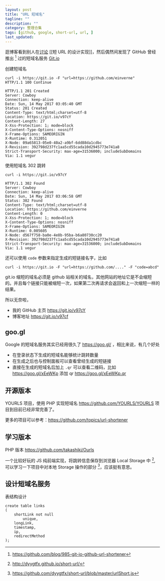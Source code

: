```yaml
---
layout: post
title: "URL 短域名"
tagline: ""
description: ""
category: 整理合集
tags: [github, google, short-url, url, ]
last_updated:
---
```


逛博客看到别人在[讨论](https://www.zhihu.com/question/29270034) [[短 URL 的设计实现]]，然后偶然间发现了 GitHub 曾经推出 [^1] 过的短域名服务 [Git.io](https://git.io)

创建短域名

	curl -i https://git.io -F "url=https://github.com/einverne"
	HTTP/1.1 100 Continue

	HTTP/1.1 201 Created
	Server: Cowboy
	Connection: keep-alive
	Date: Sun, 14 May 2017 03:05:40 GMT
	Status: 201 Created
	Content-Type: text/html;charset=utf-8
	Location: https://git.io/v97cY
	Content-Length: 27
	X-Xss-Protection: 1; mode=block
	X-Content-Type-Options: nosniff
	X-Frame-Options: SAMEORIGIN
	X-Runtime: 0.312051
	X-Node: 09a65813-05e0-40a2-a9bf-6dd88da1cdbc
	X-Revision: 392798d237fc1aa5cd55cada10d2945773e741a8
	Strict-Transport-Security: max-age=31536000; includeSubDomains
	Via: 1.1 vegur

使用短域名 302 跳转

	curl -i https://git.io/v97cY

	HTTP/1.1 302 Found
	Server: Cowboy
	Connection: keep-alive
	Date: Sun, 14 May 2017 03:06:58 GMT
	Status: 302 Found
	Content-Type: text/html;charset=utf-8
	Location: https://github.com/einverne
	Content-Length: 0
	X-Xss-Protection: 1; mode=block
	X-Content-Type-Options: nosniff
	X-Frame-Options: SAMEORIGIN
	X-Runtime: 0.005605
	X-Node: d567f758-ba0e-4e8b-95ba-b6a80730cc20
	X-Revision: 392798d237fc1aa5cd55cada10d2945773e741a8
	Strict-Transport-Security: max-age=31536000; includeSubDomains
	Via: 1.1 vegur

还可以使用 `code` 参数来指定生成的短链接名字，比如

	curl -i https://git.io -F "url=https://github.com/...." -F "code=abcd"

git.io 缩短的域名必须是 github 站相关的域名，其他网站的地址它是不会缩短的。并且每个链接只能被缩短一次，如果第二次再请求会返回和上一次缩短一样的结果。

所以无奈啦，

- 我的 GitHub 主页 <https://git.io/v97cY>
- 博客地址 <https://git.io/v97cf>

## goo.gl

Google 的短域名服务其实已经用很久了 <https://goo.gl/> ，相比来说，有几个好处

- 在登录状态下生成的短域名能够统计跳转数量
- 在生成之后也与控制面板可以查看曾经生成的短链接
- 直接在生成的短域名后加上 `.qr` 可以查看二维码，比如 <https://goo.gl/xEeWKp> 添加 qr <https://goo.gl/xEeWKp.qr>

## 开源版本

YOURLS 项目，使用 PHP 实现短域名 <https://github.com/YOURLS/YOURLS> 项目到目前已经非常完善了。


更多的项目可以参考：<https://github.com/topics/url-shortener>

## 学习版本

PHP 版本 <https://github.com/takashiki/Ourls>


一个比较好玩的 JS 纯前端实现，将跳转信息保存到浏览器 Local Storage 中 [^2], 可以学习一下项目中对本地 Storage 操作的部分 [^3]，应该挺有意思。

[^1]: <https://github.com/blog/985-git-io-github-url-shortener>
[^2]: <http://dyygtfx.github.io/short-url/>
[^3]: <https://github.com/dyygtfx/short-url/blob/master/urlShort.js>

## 设计短域名服务
表结构设计

    create table links
    (
        shortLink not null
            unique,
        longLink,
        timestamp,
        ip,
        redirectMethod
    );


